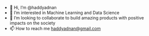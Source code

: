 - 👋 Hi, I’m @haddyadnan
- 👀 I’m interested in Machine Learning and Data Science
- 💞️ I’m looking to collaborate to build amazing products with positive impacts on the society
- 📫 How to reach me haddyadnan@gmail.com

<!---
haddyadnan/haddyadnan is a ✨ special ✨ repository because its `README.md` (this file) appears on your GitHub profile.
You can click the Preview link to take a look at your changes.
--->
